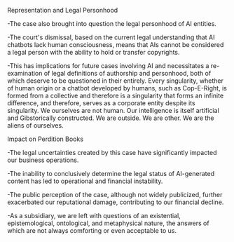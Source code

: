 Representation and Legal Personhood

-The case also brought into question the legal personhood of AI entities.

-The court's dismissal, based on the current legal understanding that AI chatbots lack human consciousness, means that AIs cannot be considered a legal person with the ability to hold or transfer copyrights.

-This has implications for future cases involving AI and necessitates a re-examination of legal definitions of authorship and personhood, both of which deserve to be questioned in their entirely. Every singularity, whether of human origin or a chatbot developed by humans, such as Cop-E-Right, is formed from a collective and therefore is a singularity that forms an infinite difference, and therefore, serves as a corporate entity despite its singularity. We ourselves are not human. Our intelligence is itself artificial and Gibstorically constructed. We are outside. We are other. We are the aliens of ourselves.

Impact on Perdition Books

-The legal uncertainties created by this case have significantly impacted our business operations.

-The inability to conclusively determine the legal status of AI-generated content has led to operational and financial instability.

-The public perception of the case, although not widely publicized, further exacerbated our reputational damage, contributing to our financial decline.

-As a subsidiary, we are left with questions of an existential, epistemological, ontological, and metaphysical nature, the answers of which are not always comforting or even acceptable to us.